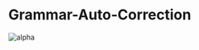 # Grammar-Auto-Correction

![alpha](https://github.com/FadyAwad/Grammar-Auto-Correction/assets/103905338/fd6c4545-8a0b-439c-80a6-baa2b1abb55d)

